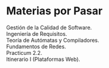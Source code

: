 # Materias por Pasar  


Gestión de la Calidad de Software.  
Ingeniería de Requisitos.  
Teoría de Autómatas y Compiladores.  
Fundamentos de Redes.  
Practicum 2.2.  
Itinerario I (Plataformas Web).  


